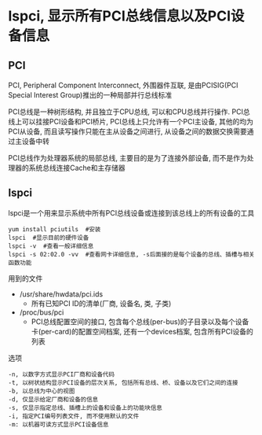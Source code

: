 # lspci, 显示所有PCI总线信息以及PCI设备信息

## PCI

PCI, Peripheral Component Interconnect, 外围器件互联, 是由PCISIG(PCI Special Interest Group)推出的一种局部并行总线标准

PCI总线是一种树形结构, 并且独立于CPU总线, 可以和CPU总线并行操作. PCI总线上可以挂接PCI设备和PCI桥片, PCI总线上只允许有一个PCI主设备, 其他的均为PCI从设备, 而且读写操作只能在主从设备之间进行, 从设备之间的数据交换需要通过主设备中转

PCI总线作为处理器系统的局部总线, 主要目的是为了连接外部设备, 而不是作为处理器的系统总线连接Cache和主存储器

## lspci

lspci是一个用来显示系统中所有PCI总线设备或连接到该总线上的所有设备的工具

```
yum install pciutils  #安装
lspci  #显示目前的硬件设备
lspci -v  #查看一般详细信息
lspci -s 02:02.0 -vv  #查看网卡详细信息, -s后面接的是每个设备的总线、插槽与相关函数功能
```

用到的文件
+ /usr/share/hwdata/pci.ids
    + 所有已知PCI ID的清单(厂商, 设备名, 类, 子类)
+ /proc/bus/pci
    + PCI总线配置空间的接口, 包含每个总线(per-bus)的子目录以及每个设备卡(per-card)的配置空间档案, 还有一个devices档案, 包含所有PCI设备的列表

选项
```
-n, 以数字方式显示PCI厂商和设备代码
-t, 以树状结构显示PCI设备的层次关系, 包括所有总线、桥、设备以及它们之间的连接
-b, 以总线为中心的视图
-d, 仅显示给定厂商和设备的信息
-s, 仅显示指定总线、插槽上的设备和设备上的功能块信息
-i, 指定PCI编号列表文件, 而不使用默认的文件
-m: 以机器可读方式显示PCI设备信息
```

